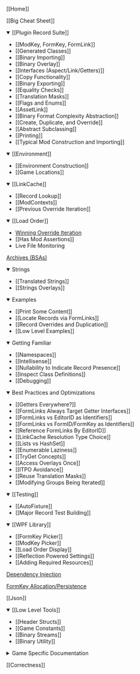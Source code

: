 <!-- START doctoc generated TOC please keep comment here to allow auto update -->
<!-- DON'T EDIT THIS SECTION, INSTEAD RE-RUN doctoc TO UPDATE -->



<!-- END doctoc generated TOC please keep comment here to allow auto update -->

[[Home]]

[[Big Cheat Sheet]]

<details open>

  <summary>[[Plugin Record Suite]]</summary>

  * [[ModKey, FormKey, FormLink]]
  * [[Generated Classes]]
  * [[Binary Importing]]
  * [[Binary Overlay]]
  * [[Interfaces (Aspect/Link/Getters)]]
  * [[Copy Functionality]]
  * [[Binary Exporting]]
  * [[Equality Checks]]
  * [[Translation Masks]]
  * [[Flags and Enums]]
  * [[AssetLink]]
  * [[Binary Format Complexity Abstraction]]
  * [[Create, Duplicate, and Override]]
  * [[Abstract Subclassing]]
  * [[Printing]]
  * [[Typical Mod Construction and Importing]]
</details>

<details open>
  <summary>[[Environment]]</summary>

  * [[Environment Construction]]
  * [[Game Locations]]
</details>

<details open>
  <summary>[[LinkCache]]</summary>

  * [[Record Lookup]]
  * [[ModContexts]]
  * [[Previous Override Iteration]]
</details>
<details open>
  <summary>[[Load Order]]</summary>

  * [Winning Override Iteration](https://github.com/Mutagen-Modding/Mutagen/wiki/Winning-Overrides)
  * [[Has Mod Assertions]]
  * Live File Monitoring
</details>

[Archives (BSAs)](https://github.com/Mutagen-Modding/Mutagen/wiki/Archives)

<details open>
  <summary>Strings</summary>

  * [[Translated Strings]]
  * [[Strings Overlays]]
</details>
<details open>
  <summary>Examples</summary>

  * [[Print Some Content]]
  * [[Locate Records via FormLinks]]
  * [[Record Overrides and Duplication]]
  * [[Low Level Examples]]
</details>
<details open>
  <summary>Getting Familiar</summary>

  * [[Namespaces]]
  * [[Intellisense]]
  * [[Nullability to Indicate Record Presence]]
  * [[Inspect Class Definitions]]
  * [[Debugging]]
</details>
<details open>
  <summary>Best Practices and Optimizations</summary>

  * [[Getters Everywhere?]]
  * [[FormLinks Always Target Getter Interfaces]]
  * [[FormLinks vs EditorID as Identifiers]]
  * [[FormLinks vs FormID/FormKey as Identifiers]]
  * [[Reference FormLinks By EditorID]]
  * [[LinkCache Resolution Type Choice]]
  * [[Lists vs HashSet]]
  * [[Enumerable Laziness]]
  * [[TryGet Concepts]]
  * [[Access Overlays Once]]
  * [[ITPO Avoidance]]
  * [[Reuse Translation Masks]]
  * [[Modifying Groups Being Iterated]]
</details>
<details open>
  <summary>[[Testing]]</summary>

  * [[AutoFixture]]
  * [[Major Record Test Building]]
</details>
<details open>
  <summary>[[WPF Library]]</summary>

  * [[FormKey Picker]]
  * [[ModKey Picker]]
  * [[Load Order Display]]
  * [[Reflection Powered Settings]]
  * [[Adding Required Resources]]
</details>

[Dependency Injection](Dependency-Injection)

[FormKey Allocation/Persistence](FormKey-Allocation-and-Persistence)

[[Json]]

<details open>
  <summary>[[Low Level Tools]]</summary>

  * [[Header Structs]]
  * [[Game Constants]]
  * [[Binary Streams]]
  * [[Binary Utility]]
</details>
<details>
  <summary>Game Specific Documentation</summary>

<details>
  <summary>Oblivion</summary>

* [[Oblivion Aspect Interfaces]]
* [[Oblivion Link Interfaces]]
</details>
<details>
  <summary>Skyrim</summary>

* [[Skyrim Perks]]
* [[Skyrim Aspect Interfaces]]
* [[Skyrim Link Interfaces]]
</details>
</details>

[[Correctness]]

